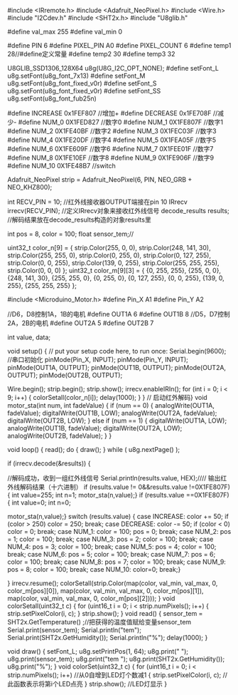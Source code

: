 #include <IRremote.h>
#include <Adafruit_NeoPixel.h>
#include <Wire.h>
#include "I2Cdev.h"
#include <SHT2x.h>
#include "U8glib.h"

#define val_max 255
#define val_min 0 

#define PIN 6
#define PIXEL_PIN A0
#define PIXEL_COUNT 6
#define temp1 28//#define定义常量
#define temp2 30
#define temp3 32

U8GLIB_SSD1306_128X64 u8g(U8G_I2C_OPT_NONE);
#define setFont_L u8g.setFont(u8g_font_7x13)
#define setFont_M u8g.setFont(u8g_font_fixed_v0r)
#define setFont_S u8g.setFont(u8g_font_fixed_v0r)
#define setFont_SS u8g.setFont(u8g_font_fub25n)

#define INCREASE 0x1FEF807 //增加+
#define DECREASE 0x1FE708F //减少-
#define NUM_0 0X1FED827 //数字0
#define NUM_1 0X1FE807F //数字1
#define NUM_2 0X1FE40BF //数字2
#define NUM_3 0X1FEC03F //数字3
#define NUM_4 0X1FE20DF //数字4
#define NUM_5 0X1FEA05F //数字5
#define NUM_6 0X1FE609F //数字6
#define NUM_7 0X1FEE01F //数字7
#define NUM_8 0X1FE10EF //数字8
#define NUM_9 0X1FE906F //数字9
#define NUM_10 0X1FE48B7 //switch



Adafruit_NeoPixel strip = Adafruit_NeoPixel(6, PIN, NEO_GRB + NEO_KHZ800);


int RECV_PIN = 10; //红外线接收器OUTPUT端接在pin 10
IRrecv irrecv(RECV_PIN); //定义IRrecv对象来接收红外线信号
decode_results results; //解码结果放在decode_results构造的对象results里


int pos = 8, color = 100;
float sensor_tem;//

uint32_t color_n[9] =
{
strip.Color(255, 0, 0),
strip.Color(248, 141, 30),
strip.Color(255, 255, 0),
strip.Color(0, 255, 0),
strip.Color(0, 127, 255),
strip.Color(0, 0, 255),
strip.Color(139, 0, 255),
strip.Color(255, 255, 255),
strip.Color(0, 0, 0)
};
uint32_t color_m[9][3] =
{
{0, 255, 255},
{255, 0, 0},
{248, 141, 30},
{255, 255, 0},
{0, 255, 0},
{0, 127, 255},
{0, 0, 255},
{139, 0, 255},
{255, 255, 255}
};


#include <Microduino_Motor.h> 
#define Pin_X A1
#define Pin_Y A2

//D6，D8控制1A，1B的电机
#define OUT1A 6
#define OUT1B 8
//D5，D7控制2A，2B的电机
#define OUT2A 5
#define OUT2B 7

int value, data;

void setup() { // put your setup code here, to run once:
Serial.begin(9600); //串口初始化
pinMode(Pin_X, INPUT);
pinMode(Pin_Y, INPUT);
pinMode(OUT1A, OUTPUT);
pinMode(OUT1B, OUTPUT);
pinMode(OUT2A, OUTPUT);
pinMode(OUT2B, OUTPUT);

Wire.begin(); 
strip.begin();
strip.show();
irrecv.enableIRIn();
for (int i = 0; i < 9; i++)
{
colorSetall(color_n[i]);
delay(1000);
}
} // 启动红外解码}
void motor_sta(int num, int fadeValue)
{
if (num == 0)
{
analogWrite(OUT1A, fadeValue);
digitalWrite(OUT1B, LOW);
analogWrite(OUT2A, fadeValue);
digitalWrite(OUT2B, LOW);
}
else if (num == 1)
{
digitalWrite(OUT1A, LOW);
analogWrite(OUT1B, fadeValue);
digitalWrite(OUT2A, LOW);
analogWrite(OUT2B, fadeValue);
}
}

void loop() {
read();
do {
draw();
}
while ( u8g.nextPage() );

if (irrecv.decode(&results)) { 

//解码成功，收到一组红外线信号
Serial.println(results.value, HEX);//// 输出红外线解码结果（十六进制）
if (results.value != 0&&results.value !=0X1FE807F)
{
int value=255;
int n=1;
motor_sta(n,value);}
if (results.value ==0X1FE807F)
{
int value=0;
int n=0;

motor_sta(n,value);}
switch (results.value)
{
case INCREASE:
color += 50;
if (color > 250)
color = 250;
break;
case DECREASE:
color -= 50;
if (color < 0)
color = 0;
break;
case NUM_1:
color = 100;
pos = 0;
break;
case NUM_2:
pos = 1;
color = 100;
break;
case NUM_3:
pos = 2;
color = 100;
break;
case NUM_4:
pos = 3;
color = 100;
break;
case NUM_5:
pos = 4;
color = 100;
break;
case NUM_6:
pos = 5;
color = 100;
break;
case NUM_7:
pos = 6;
color = 100;
break;
case NUM_8:
pos = 7;
color = 100;
break;
case NUM_9:
pos = 8;
color = 100;
break;
case NUM_10:
color=0;
break;}

}
irrecv.resume();
colorSetall(strip.Color(map(color, val_min, val_max, 0, color_m[pos][0]),
map(color, val_min, val_max, 0, color_m[pos][1]),
map(color, val_min, val_max, 0, color_m[pos][2])));
}
void colorSetall(uint32_t c) {
for (uint16_t i = 0; i < strip.numPixels(); i++) {
strip.setPixelColor(i, c);
}
strip.show();
}
void read()
{
sensor_tem = SHT2x.GetTemperature() ;//把获得的温度值赋给变量sensor_tem
Serial.print(sensor_tem);
Serial.println("tem"); 
Serial.print(SHT2x.GetHumidity());
Serial.println("%");
delay(1000);
}

void draw()
{
setFont_L;
u8g.setPrintPos(1, 64);
u8g.print(" "); 
u8g.print(sensor_tem);
u8g.print("tem ");
u8g.print(SHT2x.GetHumidity());
u8g.print("%");
}
void colorSet(uint32_t c) 
{
for (uint16_t i = 0; i < strip.numPixels(); i++) 
//从0自增到LED灯个数减1
{
strip.setPixelColor(i, c); //此函数表示将第i个LED点亮
}
strip.show(); //LED灯显示
}
